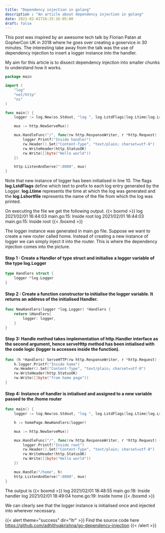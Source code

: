 ```yaml
---
title: "Dependency injection in golang"
description : "An article about dependency injection in golang"
date: 2021-02-01T16:25:16-05:00
draft: false
---
```


This post was inspired by an awesome tech talk by Florian Patan at GopherCon UK in 2018 where he goes over creating a goservice in 30 minutes. The interesting take away from the talk was the use of dependency injection to insert a logger instance into the handler.

My aim for this article is to dissect dependency injection into smaller chunks to understand how it works.


```Go
package main

import (
	"log"
	"net/http"
	"os"
)

func main() {
	logger := log.New(os.Stdout, "log ", log.LstdFlags|log.Ltime|log.Lshortfile)

	mux := http.NewServeMux()

	mux.HandleFunc("/", func(rw http.ResponseWriter, r *http.Request) {
		logger.Printf("Inside handler")
		rw.Header().Set("Content-Type", "text/plain; charset=utf-8")
		rw.WriteHeader(http.StatusOK)
		rw.Write([]byte("Hello world"))
	})

	http.ListenAndServe(":8080", mux)
}
```
Note that new instance of logger has been initialised in line 10. 
The flags **log.LstdFlags** define which text to prefix to each log entry generated by the Logger. 
**log.Ltime** represents the time at which the log was generated and the **log.Lshortfile** represents the name of the file from which the log was printed.

On executing the file we get the following output.
{{< boxmd >}}
log 2021/02/01 16:44:03 main.go:15: Inside root
log 2021/02/01 16:44:03 main.go:15: Inside root
{{< /boxmd >}}

The logger instance was generated in main.go file. Suppose we want to create a new router called home. Instead of creating a new instance of logger we can simply inject it into the router. This is where the dependency injection comes into the picture.


#### Step 1 : Create a Handler of type struct and initialise a logger variable of the type log.Logger

```GO
type Handlers struct {
	logger *log.Logger
}
```

#### Step 2 : Create a function constructor to initialise the logger variable. It returns an address of the initialised Handler.

```GO
func NewHandlers(logger *log.Logger) *Handlers {
	return &Handlers{
		logger: logger,
	}
}
```

#### Step 3: Handle method takes implementation of http.Handler interface as the second argument, hence serveHttp method has been intialised with the code logic (logger is accesses inside the function).

```GO
func (h *Handlers) ServeHTTP(rw http.ResponseWriter, r *http.Request) {
	h.logger.Printf("Inside home")
	rw.Header().Set("Content-Type", "text/plain; charset=utf-8")
	rw.WriteHeader(http.StatusOK)
	rw.Write([]byte("from home page"))
}
```

#### Step 4: Instance of handler is intialised and assigned to a new variable passed to the /home router

```GO
func main() {
	logger := log.New(os.Stdout, "log ", log.LstdFlags|log.Ltime|log.Lshortfile)

	h := homePage.NewHandlers(logger)

	mux := http.NewServeMux()

	mux.HandleFunc("/", func(rw http.ResponseWriter, r *http.Request) {
		logger.Printf("Inside root")
		rw.Header().Set("Content-Type", "text/plain; charset=utf-8")
		rw.WriteHeader(http.StatusOK)
		rw.Write([]byte("Hello world"))
	})

	mux.Handle("/home", h)
	http.ListenAndServe(":8080", mux)
}
```

The output is 
{{< boxmd >}}
log 2021/02/01 18:48:55 main.go:18: Inside handler
log 2021/02/01 18:49:04 home.go:19: Inside home
{{< /boxmd >}}

We can clearly see that the logger instance is initialised once and injected into wherever necessary.

{{< alert theme="success" dir="ltr" >}}
Find the source code here https://github.com/adhithyakrishna/go-dependency-injection
{{< /alert >}}